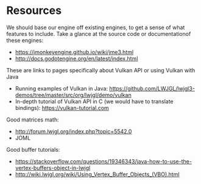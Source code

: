 # Resources

We should base our engine off existing engines, to get a sense of what features to include. Take a glance at the source code or documentationof these engines:
 - https://jmonkeyengine.github.io/wiki/jme3.html
 - http://docs.godotengine.org/en/latest/index.html
 
 These are links to pages specifically about Vulkan API or using Vulkan with Java
 - Running examples of Vulkan in Java: https://github.com/LWJGL/lwjgl3-demos/tree/master/src/org/lwjgl/demo/vulkan
 - In-depth tutorial of Vulkan API in C (we would have to translate bindings): https://vulkan-tutorial.com


Good matrices math:
 - http://forum.lwjgl.org/index.php?topic=5542.0 
 - JOML

Good buffer tutorials: 
 - https://stackoverflow.com/questions/19346343/java-how-to-use-the-vertex-buffers-object-in-lwjgl
 - http://wiki.lwjgl.org/wiki/Using_Vertex_Buffer_Objects_(VBO).html
